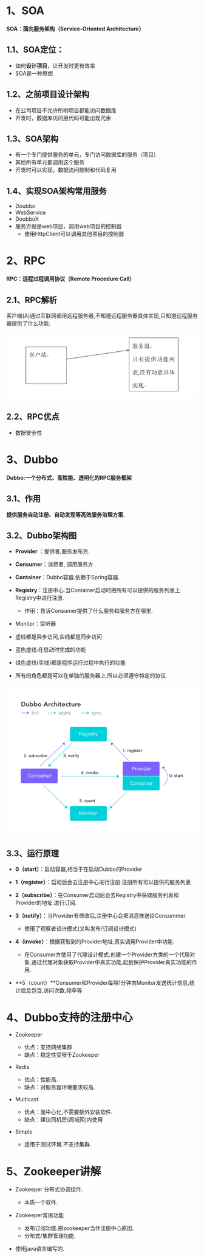 # 1、SOA

**SOA：面向服务架构（Service-Oriented Architecture）**

## 1.1、SOA定位：

- 如何**设计项目**，让开发时更有效率
- SOA是一种思想

## 1.2、之前项目设计架构

- 在公司项目不允许所哟项目都能访问数据库
- 开发时，数据库访问层代码可能出现冗余

## 1.3、SOA架构

- 有一个专门提供服务的单元，专门访问数据库的服务（项目）
- 其他所有单元都调用这个服务
- 开发时可以实现，数据访问控制和代码复用

## 1.4、实现SOA架构常用服务

- Doubbo
- WebService
- DoubboX
- 服务方就是web项目，调用web项目的控制器
  - 使用HttpClient可以调用其他项目的控制器

# 2、RPC

**RPC：远程过程调用协议（Remote Procedure Call）**

## 2.1、RPC解析

客户端(A)通过互联网调用远程服务器,不知道远程服务器具体实现,只知道远程服务器提供了什么功能.

![image-20200904174610678](image-20200904174610678.png)

## 2.2、RPC优点

- 数据安全性

# 3、Dubbo

**Dubbo:一个分布式、高性能、透明化的RPC服务框架**

## 3.1、作用

**提供服务自动注册、自动发现等高效服务治理方案.**

## 3.2、Dubbo架构图

- **Provider** ：提供者,服务发布方.

- **Consumer**：消费者, 调用服务方

- **Container**：Dubbo容器.依赖于Spring容器.

- **Registry**：注册中心.当Container启动时把所有可以提供的服务列表上Registry中进行注册.
  - 作用：告诉Consumer提供了什么服务和服务方在哪里.

- Monitor：监听器

- 虚线都是异步访问,实线都是同步访问

- 蓝色虚线:在启动时完成的功能

- 绿色虚线(实线)都是程序运行过程中执行的功能

- 所有的角色都是可以在单独的服务器上.所以必须遵守特定的协议.

![image-20200413122859701](image-20200413122859701.png)

## 3.3、运行原理

- **0（start）**：启动容器,相当于在启动Dubbo的Provider

- **1（register）**：启动后会去注册中心进行注册.注册所有可以提供的服务列表

- **2（subscribe）**：在Consumer启动后会去Registry中获取服务列表和Provider的地址.进行订阅.
- **3（notify）**：当Provider有修改后,注册中心会把消息推送给Consummer
  - 使用了观察者设计模式(又叫发布/订阅设计模式)

- **4（invoke）**：根据获取到的Provider地址,真实调用Provider中功能.
  - 在Consumer方使用了代理设计模式.创建一个Provider方类的一个代理对象.通过代理对象获取Provider中真实功能,起到保护Provider真实功能的作用.

- **5（count）**Consumer和Provider每隔1分钟向Monitor发送统计信息,统计信息包含,访问次数,频率等.

# 4、Dubbo支持的注册中心

- Zookeeper
  - 优点：支持网络集群
  - 缺点：稳定性受限于Zookeeper

- Redis 
  - 优点：性能高.
  - 缺点：对服务器环境要求较高.

- Multicast
  - 优点：面中心化,不需要额外安装软件.
  - 缺点：建议同机房(局域网)内使用

- Simple
  - 适用于测试环境.不支持集群.

# 5、Zookeeper讲解

- Zookeeper 分布式协调组件.
  - 本质一个软件.

- Zookeeper常用功能
  - 发布订阅功能.把zookeeper当作注册中心原因.
  - 分布式/集群管理功能.

- 使用java语言编写的.